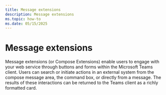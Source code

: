 ```yaml
---
title: Message extensions
description: Message extensions
ms.topic: how-to
ms.date: 05/15/2025
---
```


# Message extensions


Message extensions (or Compose Extensions) enable users to engage with your web service through buttons and forms within the Microsoft Teams client. Users can search or initiate actions in an external system from the compose message area, the command box, or directly from a message. The results of these interactions can be returned to the Teams client as a richly formatted card.